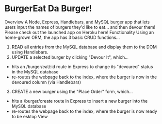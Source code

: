 # BurgerEat Da Burger!
Overview
A Node, Express, Handlebars, and MySQL burger app that lets users input the names of burgers they'd like to eat... and then devour them! Please check out the launched app on Heroku here!
Functionality
Using an home-grown ORM, the app has 3 basic CRUD functions...
1. READ all entries from the MySQL database and display them to the DOM using Handlebars.
2. UPDATE a selected burger by clicking "Devour It", which...
* hits an /burger/eat/:id route in Express to change its "devoured" status in the MySQL database
* re-routes the webpage back to the index, where the burger is now in the devoured column (via Handlebars)
3. CREATE a new burger using the "Place Order" form, which...
* hits a /burger/create route in Express to insert a new burger into the MySQL database
* re-routes the webpage back to the index, where the burger is now ready to be esktop View

